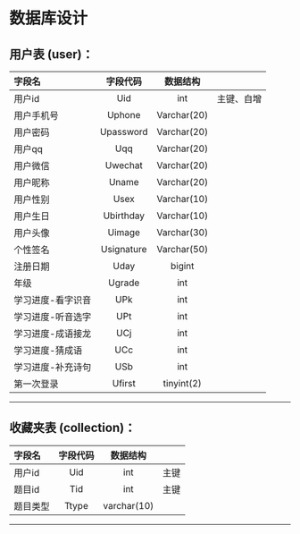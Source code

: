 # 数据库设计

## 用户表 (user)：

| 字段名 | 字段代码 |    数据结构   |     |
|  :-   |   :-:   |     :-:     | :-: |
|用户id  |  Uid    |  int        | 主键、自增 |
|用户手机号| Uphone | Varchar(20) 
|用户密码| Upassword| Varchar(20)
|用户qq | Uqq      | Varchar(20)
|用户微信| Uwechat  | Varchar(20)
|用户昵称| Uname    | Varchar(20)
|用户性别| Usex     | Varchar(10)
|用户生日| Ubirthday| Varchar(10)
|用户头像| Uimage   | Varchar(30)
|个性签名| Usignature| Varchar(50)
|注册日期| Uday     | bigint
| 年级  | Ugrade   | int
|学习进度-看字识音| UPk | int
|学习进度-听音选字| UPt | int
|学习进度-成语接龙| UCj | int
| 学习进度-猜成语 | UCc | int
|学习进度-补充诗句| USb | int
|   第一次登录   |Ufirst| tinyint(2)

---

## 收藏夹表 (collection)：

| 字段名 | 字段代码 |    数据结构   |     |
|  :-   |   :-:   |     :-:     | :-: |
| 用户id |  Uid    |  int        | 主键 |?
| 题目id |  Tid    |  int        | 主键 |?
| 题目类型|  Ttype  | varchar(10) 

---



